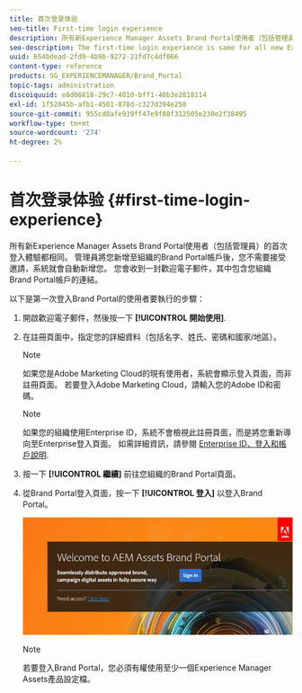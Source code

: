 ```yaml
---
title: 首次登录体验
seo-title: First-time login experience
description: 所有新Experience Manager Assets Brand Portal使用者（包括管理員）的首次登入體驗都相同。 管理員將您新增至組織的Brand Portal帳戶後，您不需要接受邀請，系統就會自動新增您。 您會收到一封歡迎電子郵件，其中包含您組織Brand Portal帳戶的連結。
seo-description: The first-time login experience is same for all new Experience Manager Assets Brand Portal users, including Administrators. After an Administrator adds you to your organization's Brand Portal account, you need not accept invitations, you are automatically added. You receive a welcome email that contains a link to your organization’s Brand Portal account.
uuid: 654bdead-2fd9-4b9b-9272-21fd7c4df066
content-type: reference
products: SG_EXPERIENCEMANAGER/Brand_Portal
topic-tags: administration
discoiquuid: e8d06818-29c7-4810-bff1-40b3e2818114
exl-id: 1f52045b-afb1-4501-878d-c327d394e258
source-git-commit: 955cd8afe939ff47e9f08f312505e230e2f38495
workflow-type: tm+mt
source-wordcount: '274'
ht-degree: 2%

---
```


# 首次登录体验 {#first-time-login-experience}

所有新Experience Manager Assets Brand Portal使用者（包括管理員）的首次登入體驗都相同。 管理員將您新增至組織的Brand Portal帳戶後，您不需要接受邀請，系統就會自動新增您。 您會收到一封歡迎電子郵件，其中包含您組織Brand Portal帳戶的連結。

以下是第一次登入Brand Portal的使用者要執行的步驟：

1. 開啟歡迎電子郵件，然後按一下 **[!UICONTROL 開始使用]**.

1. 在註冊頁面中，指定您的詳細資料（包括名字、姓氏、密碼和國家/地區）。
   >[!NOTE]
   >
   >如果您是Adobe Marketing Cloud的現有使用者，系統會顯示登入頁面，而非註冊頁面。 若要登入Adobe Marketing Cloud，請輸入您的Adobe ID和密碼。

   >[!NOTE]
   >
   >如果您的組織使用Enterprise ID，系統不會檢視此註冊頁面，而是將您重新導向至Enterprise登入頁面。 如需詳細資訊，請參閱 [Enterprise ID、登入和帳戶說明](https://helpx.adobe.com/in/enterprise/kb/enterprise-id-faq.html).

1. 按一下 **[!UICONTROL 繼續]** 前往您組織的Brand Portal頁面。
1. 從Brand Portal登入頁面，按一下 **[!UICONTROL 登入]** 以登入Brand Portal。

   ![Brand Portal登入頁面](assets/signin-onboarding.png)

   >[!NOTE]
   >
   >若要登入Brand Portal，您必須有權使用至少一個Experience Manager Assets產品設定檔。
